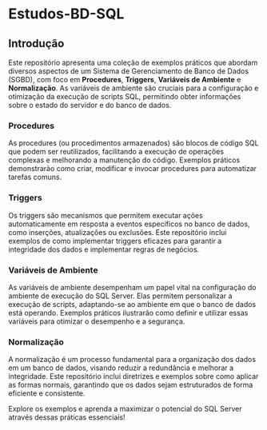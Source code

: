 
# Estudos-BD-SQL

## **Introdução**

Este repositório apresenta uma coleção de exemplos práticos que abordam diversos aspectos de um Sistema de Gerenciamento de Banco de Dados (SGBD), com foco em **Procedures**, **Triggers**, **Variáveis de Ambiente** e **Normalização**. As variáveis de ambiente são cruciais para a configuração e otimização da execução de scripts SQL, permitindo obter informações sobre o estado do servidor e do banco de dados.

### **Procedures**

As procedures (ou procedimentos armazenados) são blocos de código SQL que podem ser reutilizados, facilitando a execução de operações complexas e melhorando a manutenção do código. Exemplos práticos demonstrarão como criar, modificar e invocar procedures para automatizar tarefas comuns.

### **Triggers**

Os triggers são mecanismos que permitem executar ações automaticamente em resposta a eventos específicos no banco de dados, como inserções, atualizações ou exclusões. Este repositório inclui exemplos de como implementar triggers eficazes para garantir a integridade dos dados e implementar regras de negócios.

### **Variáveis de Ambiente**

As variáveis de ambiente desempenham um papel vital na configuração do ambiente de execução do SQL Server. Elas permitem personalizar a execução de scripts, adaptando-se ao ambiente em que o banco de dados está operando. Exemplos práticos ilustrarão como definir e utilizar essas variáveis para otimizar o desempenho e a segurança.

### **Normalização**

A normalização é um processo fundamental para a organização dos dados em um banco de dados, visando reduzir a redundância e melhorar a integridade. Este repositório inclui diretrizes e exemplos sobre como aplicar as formas normais, garantindo que os dados sejam estruturados de forma eficiente e consistente.

Explore os exemplos e aprenda a maximizar o potencial do SQL Server através dessas práticas essenciais!
